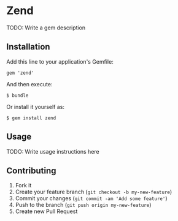 # Zend

TODO: Write a gem description

## Installation

Add this line to your application's Gemfile:

    gem 'zend'

And then execute:

    $ bundle

Or install it yourself as:

    $ gem install zend

## Usage

TODO: Write usage instructions here

## Contributing

1. Fork it
2. Create your feature branch (`git checkout -b my-new-feature`)
3. Commit your changes (`git commit -am 'Add some feature'`)
4. Push to the branch (`git push origin my-new-feature`)
5. Create new Pull Request
